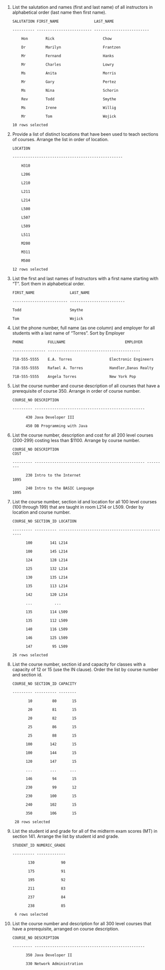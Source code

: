 1. List the salutation and names (first and last name) of all instructors in
alphabetical order (last name then first name).

    ```
    SALUTATION FIRST_NAME                LAST_NAME

    ---------- ------------------------- -------------------------

        Hon        Rick                      Chow

        Dr         Marilyn                   Frantzen

        Mr         Fernand                   Hanks

        Mr         Charles                   Lowry

        Ms         Anita                     Morris

        Mr         Gary                      Pertez

        Ms         Nina                      Schorin

        Rev        Todd                      Smythe

        Ms         Irene                     Willig

        Mr         Tom                       Wojick

    10 rows selected
    ```

2. Provide a list of distinct locations that have been used to teach sections of
courses. Arrange the list in order of location.

    ```
    LOCATION

    --------------------------------------------------

        H310

        L206

        L210

        L211

        L214

        L500

        L507

        L509

        L511

        M200

        M311

        M500

    12 rows selected
    ```

3. List the first and last names of Instructors with a first name starting with
“T”. Sort them in alphabetical order.

    ```
    FIRST_NAME                LAST_NAME

    ------------------------- -------------------------

    Todd                      Smythe

    Tom                       Wojick
    ```

4. List the phone number, full name (as one column) and employer for all
students with a last name of “Torres”.  Sort by Employer

    ```
    PHONE           FULLNAME                           EMPLOYER

    --------------- ------------------------------------------

    718-555-5555    E.A. Torres                 Electronic Engineers

    718-555-5555    Rafael A. Torres            Handler,Danas Realty

    718-555-5555    Angela Torres               New York Pop
    ```

5. List the course number and course description of all courses that have a
prerequisite of course 350. Arrange in order of course number.

    ```
    COURSE_NO DESCRIPTION

    --------- --------------------------------------------------

          430 Java Developer III

          450 DB Programming with Java
    ```

6. List the course number, description and cost for all 200 level courses
(200-299) costing less than $1100.  Arrange by course number.

    ```
    COURSE_NO DESCRIPTION                                             COST

    --------- -------------------------------------------------- ---------

          230 Intro to the Internet                                   1095

          240 Intro to the BASIC Language                             1095
    ```

7. List the course number, section id and location for all 100 level courses
(100 through 199) that are taught in room L214 or L509. Order by location and
course number.

    ```
    COURSE_NO SECTION_ID LOCATION

    --------- ---------- --------------------------------------------------

          100        141 L214

          100        145 L214

          124        128 L214

          125        132 L214

          130        135 L214

          135        113 L214

          142        120 L214

          ...          ...

          135        114 L509

          135        112 L509

          140        116 L509

          146        125 L509

          147         95 L509

    26 rows selected
    ```

8. List the course number, section id and capacity for classes with a capacity
of 12 or 15 (use the IN clause). Order the list by course number and section id.

    ```
    COURSE_NO SECTION_ID CAPACITY

    --------- ---------- --------

           10         80       15

           20         81       15

           20         82       15

           25         86       15

           25         88       15

          100        142       15

          100        144       15

          120        147       15

          ...        ...      ...

          146         94       15

          230         99       12

          230        100       15

          240        102       15

          350        106       15

     28 rows selected
    ```

9. List the student id and grade for all of the midterm exam scores (MT) in
section 141. Arrange the list by student id and grade.

    ```
    STUDENT_ID NUMERIC_GRADE

    ---------- -------------

           130            90

           175            91

           195            92

           211            83

           237            84

           238            85

     6 rows selected
    ```

10. List the course number and description for all 300 level courses that have a
prerequisite, arranged on course description.

    ```
    COURSE_NO DESCRIPTION

    --------- --------------------------------------------------

          350 Java Developer II

          330 Network Administration
    ```
